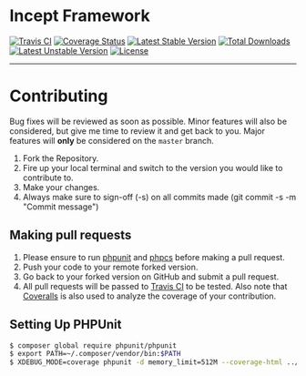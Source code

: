 # Incept Framework

[![Travis CI](https://travis-ci.com/inceptphp/framework.svg?branch=main)](https://travis-ci.com/inceptphp/framework)
[![Coverage Status](https://coveralls.io/repos/github/inceptphp/framework/badge.svg?branch=main)](https://coveralls.io/github/inceptphp/framework?branch=main)
[![Latest Stable Version](https://poser.pugx.org/inceptphp/framework/v/stable)](https://packagist.org/packages/inceptphp/framework)
[![Total Downloads](https://poser.pugx.org/inceptphp/framework/downloads)](https://packagist.org/packages/inceptphp/framework)
[![Latest Unstable Version](https://poser.pugx.org/inceptphp/framework/v/unstable)](https://packagist.org/packages/inceptphp/framework)
[![License](https://poser.pugx.org/inceptphp/framework/license)](https://packagist.org/packages/inceptphp/framework)

----

<a name="contributing"></a>
# Contributing

Bug fixes will be reviewed as soon as possible. Minor features will also be considered, but give me time to review it and get back to you. Major features will **only** be considered on the `master` branch.

1. Fork the Repository.
2. Fire up your local terminal and switch to the version you would like to
contribute to.
3. Make your changes.
4. Always make sure to sign-off (-s) on all commits made (git commit -s -m "Commit message")

## Making pull requests

1. Please ensure to run [phpunit](https://phpunit.de/) and
[phpcs](https://github.com/squizlabs/PHP_CodeSniffer) before making a pull request.
2. Push your code to your remote forked version.
3. Go back to your forked version on GitHub and submit a pull request.
4. All pull requests will be passed to [Travis CI](https://travis-ci.com/github/inceptphp/framework) to be tested. Also note that [Coveralls](https://coveralls.io/github/inceptphp/framework) is also used to analyze the coverage of your contribution.

## Setting Up PHPUnit

```bash
$ composer global require phpunit/phpunit
$ export PATH=~/.composer/vendor/bin:$PATH
$ XDEBUG_MODE=coverage phpunit -d memory_limit=512M --coverage-html ../../../public/test
```
